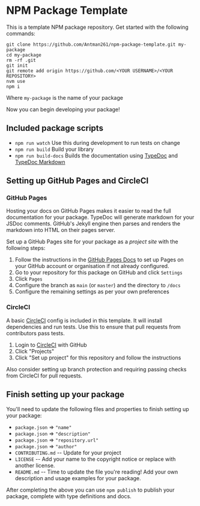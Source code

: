 # NPM Package Template

This is a template NPM package repository. Get started with the following commands:

```shell
git clone https://github.com/Antman261/npm-package-template.git my-package
cd my-package
rm -rf .git
git init
git remote add origin https://github.com/<YOUR USERNAME>/<YOUR REPOSITORY>
nvm use
npm i
```

Where `my-package` is the name of your package

Now you can begin developing your package!

## Included package scripts

* `npm run watch` Use this during development to run tests on change
* `npm run build` Build your library
* `npm run build-docs` Builds the documentation using [TypeDoc](http://typedoc.org) and [TypeDoc Markdown](https://github.com/tgreyuk/typedoc-plugin-markdown/tree/master/packages/typedoc-plugin-markdown)

## Setting up GitHub Pages and CircleCI

### GitHub Pages

Hosting your docs on GitHub Pages makes it easier to read the full documentation for your package. TypeDoc will generate markdown for your JSDoc comments. GitHub's Jekyll engine then parses and renders the markdown into HTML on their pages server.

Set up a GitHub Pages site for your package as a *project site* with the following steps:

1. Follow the instructions in the [GitHub Pages Docs](https://docs.github.com/en/pages/getting-started-with-github-pages/creating-a-github-pages-site) to set up Pages on your GitHub account or organisation if not already configured.
1. Go to your repository for this package on GitHub and click `Settings`
1. Click `Pages`
1. Configure the branch as `main` (or `master`) and the directory to `/docs`
1. Configure the remaining settings as per your own preferences

### CircleCI

A basic [CircleCI](https://circleci.com) config is included in this template. It will install dependencies and run tests. Use this to ensure that pull requests from contributors pass tests.

1. Login to [CircleCI](https://circleci.com) with GitHub
1. Click "Projects"
1. Click "Set up project" for this repository and follow the instructions

Also consider setting up branch protection and requiring passing checks from CircleCI for pull requests.

## Finish setting up your package

You'll need to update the following files and properties to finish setting up your package:

* `package.json` => `"name"`
* `package.json` => `"description"`
* `package.json` => `"repository.url"`
* `package.json` => `"author"`
* `CONTRIBUTING.md` -- Update for your project
* `LICENSE` -- Add your name to the copyright notice or replace with another license.
* `README.md` -- Time to update the file you're reading! Add your own description and usage examples for your package.

After completing the above you can use `npm publish` to publish your package, complete with type definitions and docs.
